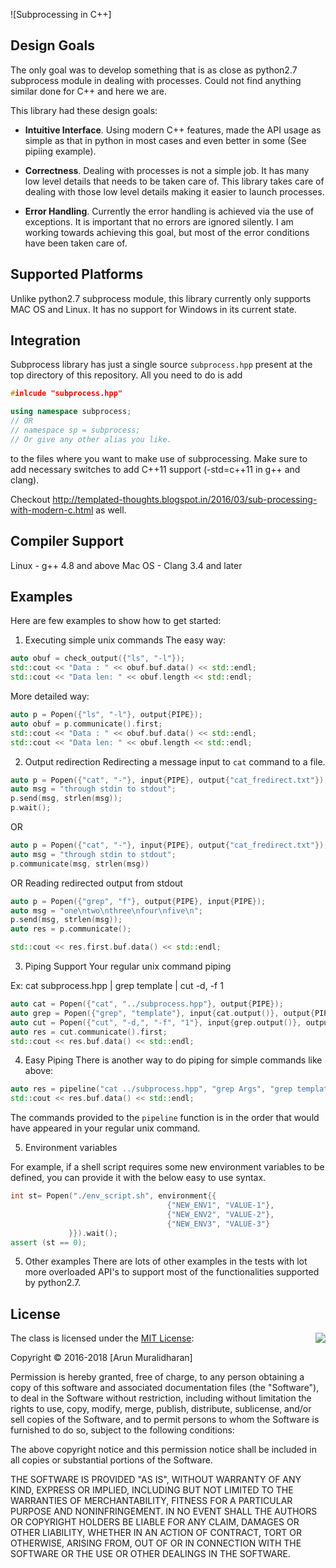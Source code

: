 ![Subprocessing in C++]

## Design Goals
The only goal was to develop something that is as close as python2.7 subprocess module in dealing with processes.
Could not find anything similar done for C++ and here we are.

This library had these design goals:
- **Intuitive Interface**. Using modern C++ features, made the API usage as simple as that in python in most cases and even better in some (See pipiing example).

- **Correctness**. Dealing with processes is not a simple job. It has many low level details that needs to be taken care of. This library takes care of dealing with those low level details making it easier to launch processes.

- **Error Handling**. Currently the error handling is achieved via the use of exceptions. It is important that no errors are ignored silently. I am working towards achieving this goal, but most of the error conditions have been taken care of.


## Supported Platforms
Unlike python2.7 subprocess module, this library currently only supports MAC OS and Linux.
It has no support for Windows in its current state.

## Integration
Subprocess library has just a single source `subprocess.hpp` present at the top directory of this repository. All you need to do is add

```cpp
#inlcude "subprocess.hpp"

using namespace subprocess;
// OR
// namespace sp = subprocess; 
// Or give any other alias you like.
```
to the files where you want to make use of subprocessing. Make sure to add necessary switches to add C++11 support (-std=c++11 in g++ and clang).

Checkout http://templated-thoughts.blogspot.in/2016/03/sub-processing-with-modern-c.html as well.

## Compiler Support
Linux - g++ 4.8 and above
Mac OS - Clang 3.4 and later 

## Examples
Here are few examples to show how to get started:

1) Executing simple unix commands
The easy way:
```cpp
auto obuf = check_output({"ls", "-l"});
std::cout << "Data : " << obuf.buf.data() << std::endl;
std::cout << "Data len: " << obuf.length << std::endl;
```

More detailed way:
```cpp
auto p = Popen({"ls", "-l"}, output{PIPE});
auto obuf = p.communicate().first;
std::cout << "Data : " << obuf.buf.data() << std::endl;
std::cout << "Data len: " << obuf.length << std::endl;
```

2) Output redirection
Redirecting a message input to `cat` command to a file.

```cpp
auto p = Popen({"cat", "-"}, input{PIPE}, output{"cat_fredirect.txt"});
auto msg = "through stdin to stdout";
p.send(msg, strlen(msg));
p.wait();
```
OR
```cpp
auto p = Popen({"cat", "-"}, input{PIPE}, output{"cat_fredirect.txt"});
auto msg = "through stdin to stdout";
p.communicate(msg, strlen(msg))
```

OR Reading redirected output from stdout
```cpp
auto p = Popen({"grep", "f"}, output{PIPE}, input{PIPE});
auto msg = "one\ntwo\nthree\nfour\nfive\n";
p.send(msg, strlen(msg));
auto res = p.communicate();

std::cout << res.first.buf.data() << std::endl;
```

3) Piping Support
Your regular unix command piping

Ex: cat subprocess.hpp | grep template | cut -d, -f 1

```cpp
auto cat = Popen({"cat", "../subprocess.hpp"}, output{PIPE});
auto grep = Popen({"grep", "template"}, input{cat.output()}, output{PIPE});
auto cut = Popen({"cut", "-d,", "-f", "1"}, input{grep.output()}, output{PIPE});
auto res = cut.communicate().first;
std::cout << res.buf.data() << std::endl;
```

4) Easy Piping
There is another way to do piping for simple commands like above:

```cpp
auto res = pipeline("cat ../subprocess.hpp", "grep Args", "grep template");
std::cout << res.buf.data() << std::endl;
```

The commands provided to the `pipeline` function is in the order that would have appeared in your regular unix command.

5) Environment variables

For example, if a shell script requires some new environment variables to be defined, you can provide it with the below easy to use syntax.

```cpp
int st= Popen("./env_script.sh", environment{{
                                   {"NEW_ENV1", "VALUE-1"},
                                   {"NEW_ENV2", "VALUE-2"},
                                   {"NEW_ENV3", "VALUE-3"}
             }}).wait();
assert (st == 0);
```


5) Other examples
There are lots of other examples in the tests with lot more overloaded API's to support most of the functionalities supported by python2.7.

## License

<img align="right" src="http://opensource.org/trademarks/opensource/OSI-Approved-License-100x137.png">

The class is licensed under the [MIT License](http://opensource.org/licenses/MIT):

Copyright &copy; 2016-2018 [Arun Muralidharan]

Permission is hereby granted, free of charge, to any person obtaining a copy of this software and associated documentation files (the "Software"), to deal in the Software without restriction, including without limitation the rights to use, copy, modify, merge, publish, distribute, sublicense, and/or sell copies of the Software, and to permit persons to whom the Software is furnished to do so, subject to the following conditions:

The above copyright notice and this permission notice shall be included in all copies or substantial portions of the Software.

THE SOFTWARE IS PROVIDED "AS IS", WITHOUT WARRANTY OF ANY KIND, EXPRESS OR IMPLIED, INCLUDING BUT NOT LIMITED TO THE WARRANTIES OF MERCHANTABILITY, FITNESS FOR A PARTICULAR PURPOSE AND NONINFRINGEMENT. IN NO EVENT SHALL THE AUTHORS OR COPYRIGHT HOLDERS BE LIABLE FOR ANY CLAIM, DAMAGES OR OTHER LIABILITY, WHETHER IN AN ACTION OF CONTRACT, TORT OR OTHERWISE, ARISING FROM, OUT OF OR IN CONNECTION WITH THE SOFTWARE OR THE USE OR OTHER DEALINGS IN THE SOFTWARE.
